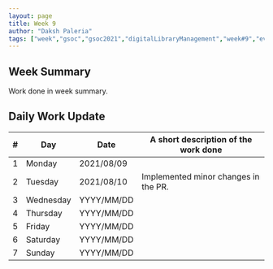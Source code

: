 ```yaml
---
layout: page
title: Week 9
author: "Daksh Paleria"
tags: ["week","gsoc","gsoc2021","digitalLibraryManagement","week#9","eval#2"]
---
```


## Week Summary

 
Work done in week summary.

## Daily Work Update

|\#|Day|Date|A short description of the work done|  
|---	|---	|---	|---	|  
|1   	| Monday 	|   2021/08/09	|  |  
|2   	| Tuesday  	|   2021/08/10	| Implemented minor changes in the PR. |  
|3   	| Wednesday  	|  YYYY/MM/DD 	| |  
|4   	| Thursday  	|   YYYY/MM/DD	|  |  
|5   	| Friday  	|   YYYY/MM/DD	|  |  
|6   	| Saturday  	|   YYYY/MM/DD	| 	|  
|7   	| Sunday  	|   YYYY/MM/DD	|  |  
